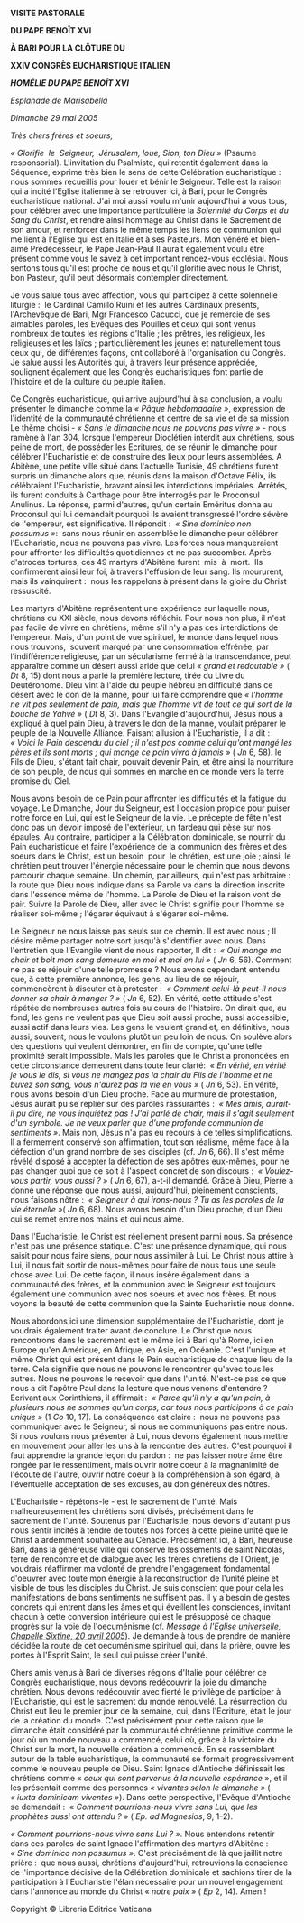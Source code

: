 **VISITE PASTORALE**

**DU PAPE BENOÎT XVI**

**À BARI POUR LA CLÔTURE DU**

**XXIV CONGRÈS EUCHARISTIQUE ITALIEN**

***HOMÉLIE DU PAPE BENOÎT XVI***

*Esplanade de Marisabella*

*Dimanche 29 mai 2005*

*Très chers frères et soeurs,*

*« *Glorifie  le  Seigneur,  Jérusalem, loue, Sion, ton Dieu* »* (Psaume responsorial). L'invitation du Psalmiste, qui retentit également dans la Séquence, exprime très bien le sens de cette Célébration eucharistique :  nous sommes recueillis pour louer et bénir le Seigneur. Telle est la raison qui a incité l'Eglise italienne à se retrouver ici, à Bari, pour le Congrès eucharistique national. J'ai moi aussi voulu m'unir aujourd'hui à vous tous, pour célébrer avec une importance particulière la *Solennité du Corps et du Sang du Christ*, et rendre ainsi hommage au Christ dans le Sacrement de son amour, et renforcer dans le même temps les liens de communion qui me lient à l'Eglise qui est en Italie et à ses Pasteurs. Mon vénéré et bien-aimé Prédécesseur, le Pape Jean-Paul II aurait également voulu être présent comme vous le savez à cet important rendez-vous ecclésial. Nous sentons tous qu'il est proche de nous et qu'il glorifie avec nous le Christ, bon Pasteur, qu'il peut désormais contempler directement.

Je vous salue tous avec affection, vous qui participez à cette solennelle liturgie :  le Cardinal Camillo Ruini et les autres Cardinaux présents, l'Archevêque de Bari, Mgr Francesco Cacucci, que je remercie de ses aimables paroles, les Evêques des Pouilles et ceux qui sont venus nombreux de toutes les régions d'Italie ; les prêtres, les religieux, les religieuses et les laïcs ; particulièrement les jeunes et naturellement tous ceux qui, de différentes façons, ont collaboré à l'organisation du Congrès. Je salue aussi les Autorités qui, à travers leur présence appréciée, soulignent également que les Congrès eucharistiques font partie de l'histoire et de la culture du peuple italien.

Ce Congrès eucharistique, qui arrive aujourd'hui à sa conclusion, a voulu présenter le dimanche comme la *« *Pâque hebdomadaire* »*, expression de l'identité de la communauté chrétienne et centre de sa vie et de sa mission. Le thème choisi - *« *Sans le dimanche nous ne pouvons pas vivre* »* - nous ramène à l'an 304, lorsque l'empereur Dioclétien interdit aux chrétiens, sous peine de mort, de posséder les Ecritures, de se réunir le dimanche pour célébrer l'Eucharistie et de construire des lieux pour leurs assemblées. A Abitène, une petite ville situé dans l'actuelle Tunisie, 49 chrétiens furent surpris un dimanche alors que, réunis dans la maison d'Octave Félix, ils célébraient l'Eucharistie, bravant ainsi les interdictions impériales. Arrêtés, ils furent conduits à Carthage pour être interrogés par le Proconsul Anulinus. La réponse, parmi d'autres, qu'un certain Eméritus donna au Proconsul qui lui demandait pourquoi ils avaient transgressé l'ordre sévère de l'empereur, est significative. Il répondit :  *« *Sine dominico non possumus* »*:  sans nous réunir en assemblée le dimanche pour célébrer l'Eucharistie, nous ne pouvons pas vivre. Les forces nous manqueraient pour affronter les difficultés quotidiennes et ne pas succomber. Après d'atroces tortures, ces 49 martyrs d'Abitène furent  mis  à  mort.  Ils confirmèrent ainsi leur foi, à travers l'effusion de leur sang. Ils moururent, mais ils vainquirent :  nous les rappelons à présent dans la gloire du Christ ressuscité.

Les martyrs d'Abitène représentent une expérience sur laquelle nous, chrétiens du XXI siècle, nous devons réfléchir. Pour nous non plus, il n'est pas facile de vivre en chrétiens, même s'il n'y a pas ces interdictions de l'empereur. Mais, d'un point de vue spirituel, le monde dans lequel nous nous trouvons,  souvent marqué par une consommation effrénée, par l'indifférence religieuse, par un sécularisme fermé à la transcendance, peut apparaître comme un désert aussi aride que celui *« *grand et redoutable* »* ( *Dt* 8, 15) dont nous a parlé la première lecture, tirée du Livre du Deutéronome. Dieu vint à l'aide du peuple hébreu en difficulté dans ce désert avec le don de la manne, pour lui faire comprendre que *« *l'homme ne vit pas seulement de pain, mais que l'homme vit de tout ce qui sort de la bouche de Yahvé* »* ( *Dt* 8, 3). Dans l'Evangile d'aujourd'hui, Jésus nous a expliqué à quel pain Dieu, à travers le don de la manne, voulait préparer le peuple de la Nouvelle Alliance. Faisant allusion à l'Eucharistie, il a dit :  *« *Voici le Pain descendu du ciel ; il n'est pas comme celui qu'ont mangé les pères et ils sont morts ; qui mange ce pain vivra à jamais* »* ( *Jn* 6, 58). le Fils de Dieu, s'étant fait chair, pouvait devenir Pain, et être ainsi la nourriture de son peuple, de nous qui sommes en marche en ce monde vers la terre promise du Ciel.

Nous avons besoin de ce Pain pour affronter les difficultés et la fatigue du voyage. Le Dimanche, Jour du Seigneur, est l'occasion propice pour puiser notre force en Lui, qui est le Seigneur de la vie. Le précepte de fête n'est donc pas un devoir imposé de l'extérieur, un fardeau qui pèse sur nos épaules. Au contraire, participer à la Célébration dominicale, se nourrir du Pain eucharistique et faire l'expérience de la communion des frères et des soeurs dans le Christ, est un besoin  pour  le chrétien, est une joie ; ainsi, le chrétien peut trouver l'énergie nécessaire pour le chemin que nous devons parcourir chaque semaine. Un chemin, par ailleurs, qui n'est pas arbitraire :  la route que Dieu nous indique dans sa Parole va dans la direction inscrite dans l'essence même de l'homme. La Parole de Dieu et la raison vont de pair. Suivre la Parole de Dieu, aller avec le Christ signifie pour l'homme se réaliser soi-même ; l'égarer équivaut à s'égarer soi-même.

Le Seigneur ne nous laisse pas seuls sur ce chemin. Il est avec nous ; Il désire même partager notre sort jusqu'à s'identifier avec nous. Dans l'entretien que l'Evangile vient de nous rapporter, Il dit :  *« *Qui mange ma chair et boit mon sang demeure en moi et moi en lui* »* ( *Jn* 6, 56). Comment ne pas se réjouir d'une telle promesse ? Nous avons cependant entendu que, à cette première annonce, les gens, au lieu de se réjouir, commencèrent à discuter et à protester :  *« *Comment celui-là peut-il nous donner sa chair à manger ?* »* ( *Jn* 6, 52). En vérité, cette attitude s'est répétée de nombreuses autres fois au cours de l'histoire. On dirait que, au fond, les gens ne veulent pas que Dieu soit aussi proche, aussi accessible, aussi actif dans leurs vies. Les gens le veulent grand et, en définitive, nous aussi, souvent, nous le voulons plutôt un peu loin de nous. On soulève alors des questions qui veulent démontrer, en fin de compte, qu'une telle proximité serait impossible. Mais les paroles que le Christ a prononcées en cette circonstance demeurent dans toute leur clarté:  *« *En vérité, en vérité je vous le dis, si vous ne mangez pas la chair du Fils de l'homme et ne buvez son sang, vous n'aurez pas la vie en vous* »* ( *Jn* 6, 53). En vérité, nous avons besoin d'un Dieu proche. Face au murmure de protestation, Jésus aurait pu se replier sur des paroles rassurantes :  *« *Mes amis, aurait-il pu dire, ne vous inquiétez pas ! J'ai parlé de chair, mais il s'agit seulement d'un symbole. Je ne veux parler que d'une profonde communion de sentiments* »*. Mais non, Jésus n'a pas eu recours à de telles simplifications. Il a fermement conservé son affirmation, tout son réalisme, même face à la défection d'un grand nombre de ses disciples (cf. *Jn* 6, 66). Il s'est même révélé disposé à accepter la défection de ses apôtres eux-mêmes, pour ne pas changer quoi que ce soit à l'aspect concret de son discours :  *« *Voulez-vous partir, vous aussi ?* »* ( *Jn* 6, 67), a-t-il demandé. Grâce à Dieu, Pierre a donné une réponse que nous aussi, aujourd'hui, pleinement conscients, nous faisons nôtre :  *« *Seigneur à qui irons-nous ? Tu as les paroles de la vie éternelle* »*( *Jn* 6, 68). Nous avons besoin d'un Dieu proche, d'un Dieu qui se remet entre nos mains et qui nous aime.

Dans l'Eucharistie, le Christ est réellement présent parmi nous. Sa présence n'est pas une présence statique. C'est une présence dynamique, qui nous saisit pour nous faire siens, pour nous assimiler à Lui. Le Christ nous attire à Lui, il nous fait sortir de nous-mêmes pour faire de nous tous une seule chose avec Lui. De cette façon, il nous insère également dans la communauté des frères, et la communion avec le Seigneur est toujours également une communion avec nos soeurs et avec nos frères. Et nous voyons la beauté de cette communion que la Sainte Eucharistie nous donne.

Nous abordons ici une dimension supplémentaire de l'Eucharistie, dont je voudrais également traiter avant de conclure. Le Christ que nous rencontrons dans le sacrement est le même ici à Bari qu'à Rome, ici en Europe qu'en Amérique, en Afrique, en Asie, en Océanie. C'est l'unique et même Christ qui est présent dans le Pain eucharistique de chaque lieu de la terre. Cela signifie que nous ne pouvons le rencontrer qu'avec tous les autres. Nous ne pouvons le recevoir que dans l'unité. N'est-ce pas ce que nous a dit l'apôtre Paul dans la lecture que nous venons d'entendre ? Ecrivant aux Corinthiens, il affirmait :  *« *Parce qu'il n'y a qu'un pain, à plusieurs nous ne sommes qu'un corps, car tous nous participons à ce pain unique* »* (1 *Co* 10, 17). La conséquence est claire :  nous ne pouvons pas communiquer avec le Seigneur, si nous ne communiquons pas entre nous. Si nous voulons nous présenter à Lui, nous devons également nous mettre en mouvement pour aller les uns à la rencontre des autres. C'est pourquoi il faut apprendre la grande leçon du pardon :  ne pas laisser notre âme être rongée par le ressentiment, mais ouvrir notre coeur à la magnanimité de l'écoute de l'autre, ouvrir notre coeur à la compréhension à son égard, à l'éventuelle acceptation de ses excuses, au don généreux des nôtres.

L'Eucharistie - répétons-le - est le sacrement de l'unité. Mais malheureusement les chrétiens sont divisés, précisément dans le sacrement de l'unité. Soutenus par l'Eucharistie, nous devons d'autant plus nous sentir incités à tendre de toutes nos forces à cette pleine unité que le Christ a ardemment souhaitée au Cénacle. Précisément ici, à Bari, heureuse Bari, dans la généreuse ville qui conserve les ossements de saint Nicolas, terre de rencontre et de dialogue avec les frères chrétiens de l'Orient, je voudrais réaffirmer ma volonté de prendre l'engagement fondamental d'oeuvrer avec toute mon énergie à la reconstruction de l'unité pleine et visible de tous les disciples du Christ. Je suis conscient que pour cela les manifestations de bons sentiments ne suffisent pas. Il y a besoin de gestes concrets qui entrent dans les âmes et qui éveillent les consciences, invitant chacun à cette conversion intérieure qui est le présupposé de chaque progrès sur la voie de l'oecuménisme (cf. *[Message à l'Eglise universelle, Chapelle Sixtine, 20 avril 2005](/content/benedict-xvi/fr/speeches/2005/april/documents/hf_ben-xvi_spe_20050425_rappresentanti-religiosi.html)*). Je demande à tous de prendre de manière décidée la route de cet oecuménisme spirituel qui, dans la prière, ouvre les portes à l'Esprit Saint, le seul qui puisse créer l'unité.

Chers amis venus à Bari de diverses régions d'Italie pour célébrer ce Congrès eucharistique, nous devons redécouvrir la joie du dimanche chrétien. Nous devons redécouvrir avec fierté le privilège de participer à l'Eucharistie, qui est le sacrement du monde renouvelé. La résurrection du Christ eut lieu le premier jour de la semaine, qui, dans l'Ecriture, était le jour de la création du monde. C'est précisément pour cette raison que le dimanche était considéré par la communauté chrétienne primitive comme le jour où un monde nouveau a commencé, celui où, grâce à la victoire du Christ sur la mort, la nouvelle création a commencé. En se rassemblant autour de la table eucharistique, la communauté se formait progressivement comme le nouveau peuple de Dieu. Saint Ignace d'Antioche définissait les chrétiens comme « *ceux qui sont parvenus à la nouvelle espérance* », et il les présentait comme des personnes *« *vivantes selon le dimanche* »* ( *« *iuxta dominicam viventes* »*). Dans cette perspective, l'Evêque d'Antioche se demandait :  « *Comment pourrions-nous vivre sans Lui, que les prophètes aussi ont attendu ?* » ( *Ep. ad Magnesios*, 9, 1-2).

*« *Comment pourrions-nous vivre sans Lui ?* »*. Nous entendons retentir dans ces paroles de saint Ignace l'affirmation des martyrs d'Abitène :  *« *Sine dominico non possumus* »*. C'est précisément de là que jaillit notre prière :  que nous aussi, chrétiens d'aujourd'hui, retrouvions la conscience de l'importance décisive de la Célébration dominicale et sachions tirer de la participation à l'Eucharistie l'élan nécessaire pour un nouvel engagement dans l'annonce au monde du Christ « *notre paix* » ( *Ep* 2, 14). Amen !

Copyright © Libreria Editrice Vaticana